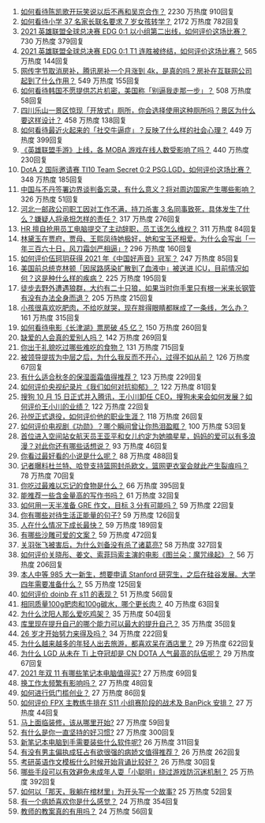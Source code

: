 1. [如何看待陈凯歌开玩笑说以后不再和吴京合作？](https://www.zhihu.com/question/491639220) 2230 万热度 910回复
1. [如何看待小学 37 名家长联名要求 7 岁女孩转学？](https://www.zhihu.com/question/492632606) 2172 万热度 782回复
1. [2021 英雄联盟全球总决赛 EDG 0:1 以小组第二出线，如何评价这场比赛？](https://www.zhihu.com/question/492843584) 730 万热度 379回复
1. [2021 英雄联盟全球总决赛 EDG 0:1 T1 连胜被终结，如何评价这场比赛？](https://www.zhihu.com/question/492814364) 565 万热度 144回复
1. [网传字节取消房补，腾讯房补一个月涨到 4k，是真的吗？房补在互联网公司起到了什么作用？](https://www.zhihu.com/question/492505845) 549 万热度 155回复
1. [如何看待韩国不愿提供芯片机密，美国称「别逼我走那一步」？](https://www.zhihu.com/question/492818945) 508 万热度 58回复
1. [四川乐山一景区惊现「开放式」厕所，你会选择使用这种厕所吗？景区为什么要这样设计？](https://www.zhihu.com/question/492232837) 458 万热度 138回复
1. [如何看待最近火起来的「社交牛逼症」？反映了什么样的社会心理？](https://www.zhihu.com/question/483964288) 449 万热度 399回复
1. [《英雄联盟手游》上线，各 MOBA 游戏在线人数受影响了吗？](https://www.zhihu.com/question/491264582) 440 万热度 230回复
1. [DotA 2 国际邀请赛 TI10 Team Secret 0:2 PSG.LGD，如何评价这场比赛？](https://www.zhihu.com/question/492791845) 348 万热度 185回复
1. [中国与不丹签署边界谈判备忘录，有什么意义？将对周边国家产生哪些影响？](https://www.zhihu.com/question/492605188) 326 万热度 51回复
1. [河北一邮政公司职工因对工作不满，持刀杀害 3 名同事致死，具体发生了什么？嫌疑人将承担怎样的责任？](https://www.zhihu.com/question/492646142) 317 万热度 276回复
1. [HR 擅自抢用员工电脑提交了主动辞职，员工该怎么维权？](https://www.zhihu.com/question/492136971) 311 万热度 84回复
1. [林黛玉在贾府，贾母、王熙凤待她极好，她和宝玉还相爱。为什么会写出「一年三百六十日，风刀霜剑严相逼」?](https://www.zhihu.com/question/382401540) 296 万热度 160回复
1. [如何评价伍珂玥获得 2021 年《中国好声音》冠军？](https://www.zhihu.com/question/492665717) 247 万热度 85回复
1. [美国前总统克林顿「因尿路感染扩散到了血液中」被送进 ICU，目前情况如何？这是种什么样的疾病？](https://www.zhihu.com/question/492588214) 225 万热度 195回复
1. [徒步去野外遭遇狼群，大约有二十只狼，如果当时你手里只有根一米来长钢管有没有办法全身而退？](https://www.zhihu.com/question/488761060) 205 万热度 215回复
1. [小孩很喜欢吃肥肉，不给吃就哭，现在胖得眼睛都眯成了一条线，怎么办？](https://www.zhihu.com/question/486703443) 161 万热度 315回复
1. [如何看待电影《长津湖》票房破 45 亿？](https://www.zhihu.com/question/491973040) 150 万热度 260回复
1. [缺爱的人会真的爱别人吗？](https://www.zhihu.com/question/429147970) 142 万热度 269回复
1. [你出于礼貌吃过哪些难吃的食物？](https://www.zhihu.com/question/475503789) 131 万热度 715回复
1. [被领导提拔为中层之后，为什么我反而不开心，过得不如从前？](https://www.zhihu.com/question/488211098) 126 万热度 67回复
1. [有什么适合秋冬的保湿面霜值得推荐？](https://www.zhihu.com/question/25373478) 123 万热度 229回复
1. [如何评价央视纪录片《我们如何对抗抑郁》？](https://www.zhihu.com/question/492480535) 122 万热度 81回复
1. [搜狗 10 月 15 日正式并入腾讯，王小川卸任 CEO，搜狗未来会如何发展？如何评价王小川的业绩？](https://www.zhihu.com/question/492517070) 122 万热度 22回复
1. [孙悦正式退役，如何评价他的职业生涯？](https://www.zhihu.com/question/492723445) 118 万热度 26回复
1. [如何评价电视剧《功勋》？哪个瞬间曾让你热泪盈眶？](https://www.zhihu.com/question/489080708) 100 万热度 53回复
1. [首位进入空间站女航天员王亚平和女儿约定为她摘星星，妈妈的爱可以有多浪漫？对此你还有哪些话想说？](https://www.zhihu.com/question/492446265) 93 万热度 46回复
1. [你看过最好看的小说是什么呢？](https://www.zhihu.com/question/478927636) 88 万热度 488回复
1. [记者曝料杜兰特、哈登支持篮网封杀欧文，篮网更衣室会就此产生裂痕吗？](https://www.zhihu.com/question/492410522) 78 万热度 70回复
1. [你吃过最难以忘记的食物是什么？](https://www.zhihu.com/question/465527338) 66 万热度 395回复
1. [能推荐一些含金量高的写作书吗？](https://www.zhihu.com/question/489585015) 61 万热度 32回复
1. [如何用一天半准备 GRE 作文，目标 3 分有可能吗？](https://www.zhihu.com/question/50862088) 59 万热度 22回复
1. [你有哪些对待生活正能量的句子?](https://www.zhihu.com/question/484115316) 59 万热度 126回复
1. [人在什么情况下成长最快？](https://www.zhihu.com/question/490344475) 59 万热度 189回复
1. [有哪些沙雕可爱的文案？](https://www.zhihu.com/question/366355487) 59 万热度 472回复
1. [关羽张飞被害后，为什么刘备没有杀了诸葛亮?](https://www.zhihu.com/question/487469423) 58 万热度 327回复
1. [如何评价关晓彤、姜文、索菲玛索主演的电影《图兰朵：魔咒缘起》？](https://www.zhihu.com/question/492511292) 56 万热度 206回复
1. [本人中等 985 大一新生，想要申请 Stanford 研究生，之后在硅谷发展。大学四年需要准备什么？](https://www.zhihu.com/question/354575824) 55 万热度 125回复
1. [如何评价 doinb 在 s11 的表现？](https://www.zhihu.com/question/492698478) 51 万热度 56回复
1. [相同质量100g肥肉和100g碳水，哪个更长肉？](https://www.zhihu.com/question/492055852) 40 万热度 63回复
1. [为什么沈阳人那么爱吃鸡架？](https://www.zhihu.com/question/21313944) 35 万热度 504回复
1. [库里现在提升自己的哪个能力可以最大的提升自己？](https://www.zhihu.com/question/491558318) 35 万热度 35回复
1. [26 岁才开始努力来得及吗？](https://www.zhihu.com/question/491837973) 34 万热度 222回复
1. [为什么越来越多的年轻人出去旅游，都喜欢呆在酒店里？](https://www.zhihu.com/question/485764522) 29 万热度 622回复
1. [为什么 LGD 从未在 Ti 上夺冠却是 CN DOTA 人气最高的队伍呢？](https://www.zhihu.com/question/487457682) 29 万热度 67回复
1. [2021 年双 11 有哪些笔记本电脑值得买?](https://www.zhihu.com/question/490681451) 27 万热度 69回复
1. [换工作太频繁有影响吗？](https://www.zhihu.com/question/484991457) 27 万热度 48回复
1. [如何进行低门槛创业？](https://www.zhihu.com/question/54772433) 27 万热度 86回复
1. [如何评价 FPX 主教练牛排在 S11 小组赛阶段的战术及 BanPick 安排？](https://www.zhihu.com/question/492670272) 27 万热度 44回复
1. [马上面临装修，该从哪里开始?](https://www.zhihu.com/question/489232324) 27 万热度 59回复
1. [有什么是你一直坚持的好习惯?](https://www.zhihu.com/question/483555485) 27 万热度 300回复
1. [新笔记本电脑到手需要装些什么软件呢?](https://www.zhihu.com/question/369118255) 26 万热度 311回复
1. [有没有男主偏执成狂占有欲很强的病娇文值得推荐？](https://www.zhihu.com/question/382880947) 26 万热度 262回复
1. [考研英语作文模板什么时候开始背诵比较好？](https://www.zhihu.com/question/492510157) 26 万热度 30回复
1. [哪些手段可以有效避免未成年人耍「小聪明」绕过游戏防沉迷机制？](https://www.zhihu.com/question/485138191) 25 万热度 392回复
1. [如何以「那天，我躺在棺材里」为开头写一个故事?](https://www.zhihu.com/question/485557191) 25 万热度 52回复
1. [有一个病娇喜欢你是什么感觉？](https://www.zhihu.com/question/377349806) 24 万热度 354回复
1. [教师的教案真的有用吗？](https://www.zhihu.com/question/452569675) 24 万热度 56回复